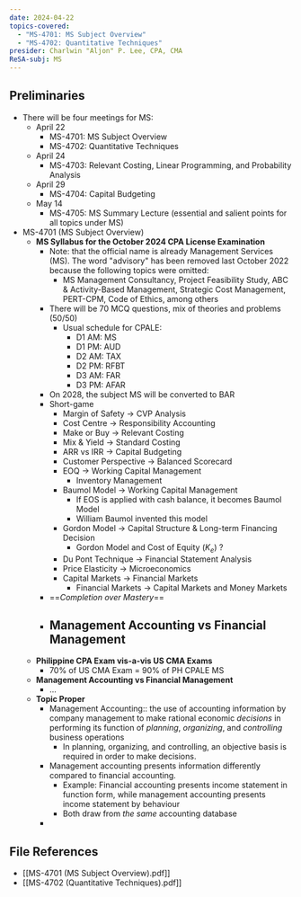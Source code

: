 ```yaml
---
date: 2024-04-22
topics-covered:
  - "MS-4701: MS Subject Overview"
  - "MS-4702: Quantitative Techniques"
presider: Charlwin "Aljon" P. Lee, CPA, CMA
ReSA-subj: MS
---
```

## Preliminaries
- There will be four meetings for MS:
	- April 22
		- MS-4701: MS Subject Overview
		- MS-4702: Quantitative Techniques
	- April 24
		- MS-4703: Relevant Costing, Linear Programming, and Probability Analysis
	- April 29
		- MS-4704: Capital Budgeting
	- May 14
		- MS-4705: MS Summary Lecture (essential and salient points for all topics under MS)
- MS-4701 (MS Subject Overview)
	- **MS Syllabus for the October 2024 CPA License Examination**
		- Note: that the official name is already Management Services (MS). The word "advisory" has been removed last October 2022 because the following topics were omitted:
			- MS Management Consultancy, Project Feasibility Study, ABC & Activity-Based Management, Strategic Cost Management, PERT-CPM, Code of Ethics, among others
		- There will be 70 MCQ questions, mix of theories and problems (50/50)
			- Usual schedule for CPALE:
				- D1 AM: MS
				- D1 PM: AUD
				- D2 AM: TAX
				- D2 PM: RFBT
				- D3 AM: FAR
				- D3 PM: AFAR
		- On 2028, the subject MS will be converted to BAR
		- Short-game
			- Margin of Safety -> CVP Analysis
			- Cost Centre -> Responsibility Accounting
			- Make or Buy -> Relevant Costing
			- Mix & Yield -> Standard Costing
			- ARR vs IRR -> Capital Budgeting
			- Customer Perspective -> Balanced Scorecard
			- EOQ -> Working Capital Management
				- Inventory Management
			- Baumol Model -> Working Capital Management
				- If EOS is applied with cash balance, it becomes Baumol Model
				- William Baumol invented this model
			- Gordon Model -> Capital Structure & Long-term Financing Decision
				- Gordon Model and Cost of Equity ($K_e$) ?
			- Du Pont Technique -> Financial Statement Analysis
			- Price Elasticity -> Microeconomics
			- Capital Markets -> Financial Markets
				- Financial Markets -> Capital Markets and Money Markets
		- ==*Completion over Mastery*==
		- Management Accounting vs Financial Management
			- 
	- **Philippine CPA Exam vis-a-vis US CMA Exams**
		- 70% of US CMA Exam = 90% of PH CPALE MS
	- **Management Accounting vs Financial Management**
		- ...
	- **Topic Proper**
		- Management Accounting:: the use of accounting information by company management to make rational economic *decisions* in performing its function of *planning*, *organizing*, and *controlling* business operations
			- In planning, organizing, and controlling, an objective basis is required in order to make decisions.
		- Management accounting presents information differently compared to financial accounting.
			- Example: Financial accounting presents income statement in function form, while management accounting presents income statement by behaviour
			- Both draw from *the same* accounting database
		- 

## File References

- [[MS-4701 (MS Subject Overview).pdf]]
- [[MS-4702 (Quantitative Techniques).pdf]]